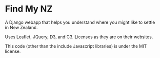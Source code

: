 # Find My NZ

A Django webapp that helps you understand where you might like to 
settle in New Zealand.

Uses Leaflet, JQuery, D3, and C3. Licenses as they are on their websites.

This code (other than the include Javascript libraries) is under the MIT license.
